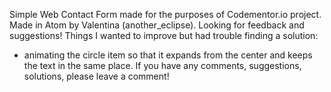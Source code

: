 Simple Web Contact Form made for the purposes of Codementor.io project.
Made in Atom by Valentina (another_eclipse).
Looking for feedback and suggestions!
Things I wanted to improve but had trouble finding a solution:
  - animating the circle item so that it expands from the center and keeps the text in the same place.
If you have any comments, suggestions, solutions, please leave a comment!
